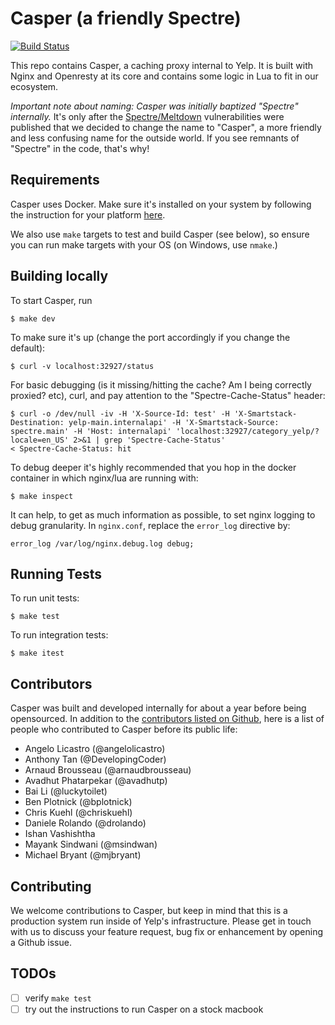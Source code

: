 # Casper (a friendly Spectre)

[![Build Status](https://travis-ci.org/Yelp/casper.svg?branch=master)](https://travis-ci.org/Yelp/casper)

This repo contains Casper, a caching proxy internal to Yelp. It is built with
Nginx and Openresty at its core and contains some logic in Lua to fit in our
ecosystem.

_Important note about naming: Casper was initially baptized "Spectre"
internally._ It's only after the [Spectre/Meltdown](https://spectreattack.com/)
vulnerabilities were published that we decided to change the name to "Casper", a
more friendly and less confusing name for the outside world. If you see
remnants of "Spectre" in the code, that's why!

## Requirements

Casper uses Docker. Make sure it's installed on your system by following the
instruction for your platform [here](https://docs.docker.com/install/).

We also use `make` targets to test and build Casper (see below), so ensure you
can run make targets with your OS (on Windows, use `nmake`.)

## Building locally


To start Casper, run

    $ make dev

To make sure it's up (change the port accordingly if you change the default):

    $ curl -v localhost:32927/status

For basic debugging (is it missing/hitting the cache? Am I being correctly
proxied? etc), curl, and pay attention to the "Spectre-Cache-Status" header:

    $ curl -o /dev/null -iv -H 'X-Source-Id: test' -H 'X-Smartstack-Destination: yelp-main.internalapi' -H 'X-Smartstack-Source: spectre.main' -H 'Host: internalapi' 'localhost:32927/category_yelp/?locale=en_US' 2>&1 | grep 'Spectre-Cache-Status'
    < Spectre-Cache-Status: hit

To debug deeper it's highly recommended that you hop in the docker container
in which nginx/lua are running with:

    $ make inspect

It can help, to get as much information as possible, to set nginx logging to
debug granularity. In `nginx.conf`, replace the `error_log` directive by:

    error_log /var/log/nginx.debug.log debug;

## Running Tests

To run unit tests:

    $ make test

To run integration tests:

    $ make itest

## Contributors

Casper was built and developed internally for about a year before being
opensourced. In addition to the [contributors listed on
Github](https://github.com/Yelp/casper/graphs/contributors), here is a list
of people who contributed to Casper before its public life:

* Angelo Licastro (@angelolicastro)
* Anthony Tan (@DevelopingCoder)
* Arnaud Brousseau (@arnaudbrousseau)
* Avadhut Phatarpekar (@avadhutp)
* Bai Li (@luckytoilet)
* Ben Plotnick (@bplotnick)
* Chris Kuehl (@chriskuehl)
* Daniele Rolando (@drolando)
* Ishan Vashishtha
* Mayank Sindwani (@msindwan)
* Michael Bryant (@mjbryant)

## Contributing

We welcome contributions to Casper, but keep in mind that this is a production
system run inside of Yelp's infrastructure. Please get in touch with us to
discuss your feature request, bug fix or enhancement by opening a Github issue.

## TODOs

* [ ] verify `make test`
* [ ] try out the instructions to run Casper on a stock macbook
